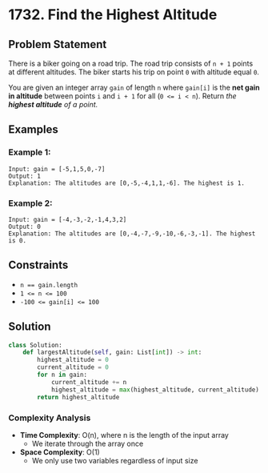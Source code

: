 # 1732. Find the Highest Altitude

## Problem Statement

There is a biker going on a road trip. The road trip consists of `n + 1` points at different altitudes. The biker starts his trip on point `0` with altitude equal `0`.

You are given an integer array `gain` of length `n` where `gain[i]` is the **net gain in altitude** between points `i`​​​​ and `i + 1` for all (`0 <= i < n`). Return *the **highest altitude** of a point.*

## Examples

### Example 1:
```
Input: gain = [-5,1,5,0,-7]
Output: 1
Explanation: The altitudes are [0,-5,-4,1,1,-6]. The highest is 1.
```

### Example 2:
```
Input: gain = [-4,-3,-2,-1,4,3,2]
Output: 0
Explanation: The altitudes are [0,-4,-7,-9,-10,-6,-3,-1]. The highest is 0.
```

## Constraints
* `n == gain.length`
* `1 <= n <= 100`
* `-100 <= gain[i] <= 100`

## Solution

```python
class Solution:
    def largestAltitude(self, gain: List[int]) -> int:
        highest_altitude = 0
        current_altitude = 0
        for n in gain:
            current_altitude += n
            highest_altitude = max(highest_altitude, current_altitude)
        return highest_altitude
```

### Complexity Analysis
- **Time Complexity**: O(n), where n is the length of the input array
  - We iterate through the array once
- **Space Complexity**: O(1)
  - We only use two variables regardless of input size